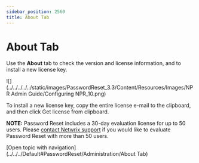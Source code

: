 ```yaml
---
sidebar_position: 2560
title: About Tab
---
```


# About Tab

Use the **About** tab to check the version and license information, and to install a new license key.

![](../../../../../static/images/PasswordReset_3.3/Content/Resources/Images/NPR Admin Guide/Configuring NPR_10.png)

To install a new license key, copy the entire license e-mail to the clipboard, and then click Get license from clipboard.

**NOTE:** Password Reset includes a 30-day evaluation license for up to 50 users. Please [contact Netwrix support](mailto:support@netwrix.com) if you would like to evaluate Password Reset with more than 50 users.

[Open topic with navigation](../../../Default#PasswordReset/Administration/About Tab)